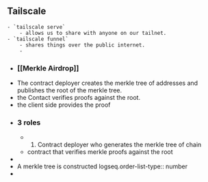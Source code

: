 ## Tailscale
	- `tailscale serve`
		- allows us to share with anyone on our tailnet.
	- `tailscale funnel`
		- shares things over the public internet.
		-
- ### [[Merkle Airdrop]]
- The contract deployer creates the merkle tree of addresses and publishes the root of the merkle tree.
- the Contact verifies proofs against the root.
- the client side provides the proof
- ### 3 roles
	- 1. Contract deployer who generates the merkle tree of chain
	- contract that verifies merkle proofs against the root
-
- A merkle tree is constructed
  logseq.order-list-type:: number
-